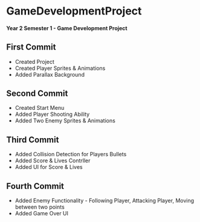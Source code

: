 # GameDevelopmentProject
#### Year 2 Semester 1 - Game Development Project


## First Commit
- Created Project
- Created Player Sprites & Animations
- Added Parallax Background

## Second Commit
- Created Start Menu
- Added Player Shooting Ability
- Added Two Enemy Sprites & Animations

## Third Commit
- Added Collision Detection for Players Bullets
- Added Score & Lives Contrller
- Added UI for Score & Lives

## Fourth Commit
- Added Enemy Functionality - Following Player, Attacking Player, Moving between two points
- Added Game Over UI
